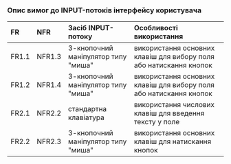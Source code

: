### Опис вимог до INPUT-потоків інтерфейсу користувача
|FR|NFR|Засіб INPUT-потоку|Особливості використання|
|:-|:-|:-|:-|
|FR1.1|NFR1.3|3-кнопочний маніпулятор типу "миша"|використання основних клавіш для вибору поля або натискання кнопок|
|FR1.2|NFR1.4|3-кнопочний маніпулятор типу "миша"|використання основних клавіш для вибору поля або натискання кнопок|
|FR2.1|NFR2.2|стандартна клавіатура|використання числових клавіш для введення тексту у поле|
|FR2.2|NFR2.3|3-кнопочний маніпулятор типу "миша"|використання основних клавіш для натискання кнопок|
